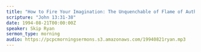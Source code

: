 ```yaml
---
title: "How to Fire Your Imagination: The Unquenchable of Flame of Authentic Prayer"
scripture: "John 13:31-38"
date: 1994-08-21T00:00:00Z
speaker: Skip Ryan
sermon_type: morning
audio: https://pcpcmorningsermons.s3.amazonaws.com/19940821ryan.mp3 
---
```



